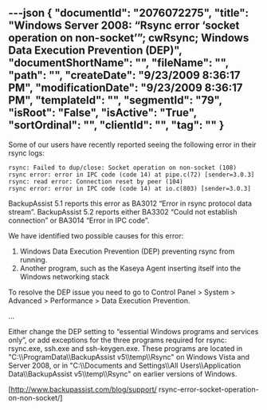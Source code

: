 ---json
{
  "documentId": "2076072275",
  "title": "Windows Server 2008: “Rsync error ‘socket operation on non-socket’”; cwRsync; Windows Data Execution Prevention (DEP)",
  "documentShortName": "",
  "fileName": "",
  "path": "",
  "createDate": "9/23/2009 8:36:17 PM",
  "modificationDate": "9/23/2009 8:36:17 PM",
  "templateId": "",
  "segmentId": "79",
  "isRoot": "False",
  "isActive": "True",
  "sortOrdinal": "",
  "clientId": "",
  "tag": ""
}
---

Some of our users have recently reported seeing the following error in their rsync logs:

    rsync: Failed to dup/close: Socket operation on non-socket (108)
    rsync error: error in IPC code (code 14) at pipe.c(72) [sender=3.0.3]
    rsync: read error: Connection reset by peer (104)
    rsync error: error in IPC code (code 14) at io.c(803) [sender=3.0.3]

BackupAssist 5.1 reports this error as BA3012 “Error in rsync protocol data stream”. BackupAssist 5.2 reports either BA3302 “Could not establish connection” or BA3014 “Error in IPC code”.

We have identified two possible causes for this error:

1. Windows Data Execution Prevention (DEP) preventing rsync from running.
2. Another program, such as the Kaseya Agent inserting itself into the Windows networking stack

To resolve the DEP issue you need to go to Control Panel &gt; System &gt; Advanced &gt; Performance &gt; Data Execution Prevention.

…

Either change the DEP setting to “essential Windows programs and services only”, or add exceptions for the three programs required for rsync: rsync.exe, ssh.exe and ssh-keygen.exe. These programs are located in &quot;C:&bsol;&bsol;ProgramData&bsol;&bsol;BackupAssist v5&bsol;&bsol;temp&bsol;&bsol;Rsync&quot; on Windows Vista and Server 2008, or in &quot;C:&bsol;&bsol;Documents and Settings&bsol;&bsol;All Users&bsol;&bsol;Application Data&bsol;&bsol;BackupAssist v5&bsol;&bsol;temp&bsol;&bsol;Rsync&quot; on earlier versions of Windows.

[http://www.backupassist.com/blog/support/
    rsync-error-socket-operation-on-non-socket/]
